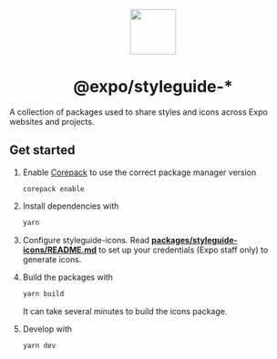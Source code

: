 <p align="center">
<img src="https://user-images.githubusercontent.com/6455018/218336661-5380d173-79a6-4238-80b4-dc971c34b1d3.png" height="80" width="80"/>
</p>
<h1 align="center">
@expo/styleguide-*
</h1>

A collection of packages used to share styles and icons across Expo websites and projects.

## Get started

1. Enable [Corepack](https://yarnpkg.com/corepack) to use the correct package manager version

    ```shell
    corepack enable
    ```

1. Install dependencies with

    ```bash
    yarn
    ```

2. Configure styleguide-icons. Read [**packages/styleguide-icons/README.md**](https://github.com/expo/styleguide/blob/main/packages/styleguide-icons/README.md) to set up your credentials (Expo staff only) to generate icons.

3. Build the packages with

    ```bash
    yarn build
    ```

    It can take several minutes to build the icons package.

4. Develop with

    ```bash
    yarn dev
    ```
